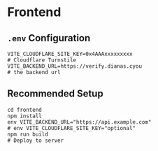 # Frontend

## `.env` Configuration

```dotenv
VITE_CLOUDFLARE_SITE_KEY=0x4AAAxxxxxxxxx
# Cloudflare Turnstile
VITE_BACKEND_URL=https://verify.dianas.cyou
# the backend url
```

## Recommended Setup

```shell
cd frontend
npm install
env VITE_BACKEND_URL="https://api.example.com"
# env VITE_CLOUDFLARE_SITE_KEY="optional"
npm run build
# Deploy to server
```